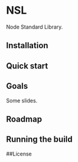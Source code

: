 # NSL
Node Standard Library.

## Installation

## Quick start

## Goals
Some slides.

## Roadmap

## Running the build

##License
